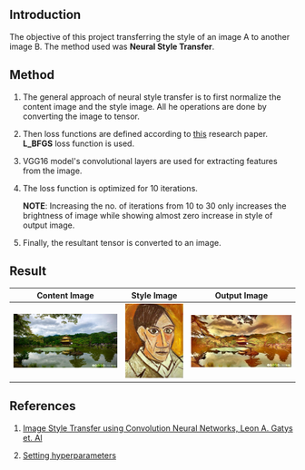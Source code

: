 ## Introduction
The objective of this project transferring the style of an image A to another image B. The method used was **Neural Style Transfer**. 

## Method
1. The general approach of neural style transfer is to first normalize the content image and the style image. All he operations are done by converting the image to tensor.

2. Then loss functions are defined according to [this](https://www.cv-foundation.org/openaccess/content_cvpr_2016/papers/Gatys_Image_Style_Transfer_CVPR_2016_paper.pdf) research paper. **L_BFGS** loss function is used.

3. VGG16 model's convolutional layers are used for extracting features from the image. 

4. The loss function is optimized for 10 iterations.

   **NOTE**: Increasing the no. of iterations from 10 to 30 only increases the brightness of image while showing almost zero increase in style of output image.

5. Finally, the resultant tensor is converted to an image.

## Result

| **Content Image** | **Style Image** | **Output Image** |
|-------------------|------------------|----------------|
|<img src="https://github.com/gauravsharma-97/Neural-Style-Transfer/blob/master/Images/japanese_garden.jpg">|<img src="https://github.com/gauravsharma-97/Neural-Style-Transfer/blob/master/Images/picasso_selfportrait.jpg">|<img src="https://github.com/gauravsharma-97/Neural-Style-Transfer/blob/master/Images/output_image.jpg">|

## References
1. [Image Style Transfer using Convolution Neural Networks, Leon A. Gatys et. Al](https://www.cv-foundation.org/openaccess/content_cvpr_2016/papers/Gatys_Image_Style_Transfer_CVPR_2016_paper.pdf)

2. [Setting hyperparameters](https://towardsdatascience.com/practical-techniques-for-getting-style-transfer-to-work-19884a0d69eb#:~:text=Total%20variation%20loss%20is%20the,noise%20is%20in%20the%20images.)
